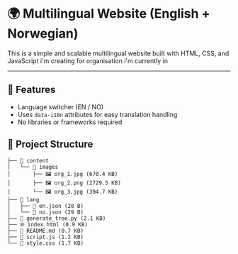 # 🌍 Multilingual Website (English + Norwegian)

This is a simple and scalable multilingual website built with HTML, CSS, and JavaScript i'm creating for organisation i'm currently in

---

## 🚀 Features 

- Language switcher (EN / NO)
- Uses `data-i18n` attributes for easy translation handling
- No libraries or frameworks required

## 📁 Project Structure

```
├── 📁 content
│   └── 📁 images
│       ├── 🖼️ org_1.jpg (670.4 KB)
│       ├── 🖼️ org_2.png (2729.5 KB)
│       └── 🖼️ org_3.jpg (394.7 KB)
├── 📁 lang
│   ├── 🧾 en.json (28 B)
│   └── 🧾 no.json (29 B)
├── 🐍 generate_tree.py (2.1 KB)
├── 🌐 index.html (0.9 KB)
├── 📝 README.md (0.7 KB)
├── 📜 script.js (1.2 KB)
└── 🎨 style.css (1.7 KB)
```




